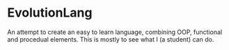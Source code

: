 # EvolutionLang
An attempt to create an easy to learn language, combining OOP, functional and procedual elements. This is mostly to see what I (a student) can do.
